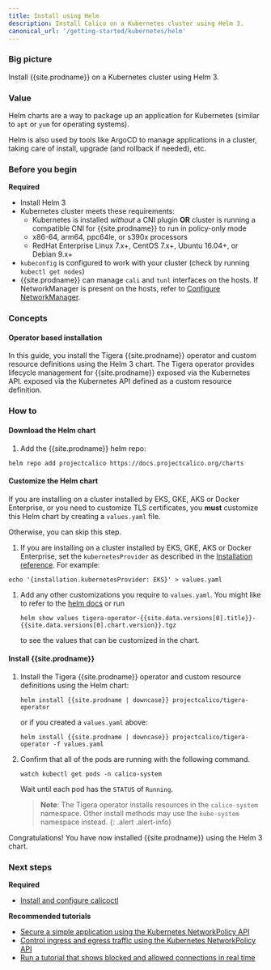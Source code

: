 ```yaml
---
title: Install using Helm
description: Install Calico on a Kubernetes cluster using Helm 3.
canonical_url: '/getting-started/kubernetes/helm'
---
```


### Big picture

Install {{site.prodname}} on a Kubernetes cluster using Helm 3.

### Value

Helm charts are a way to package up an application for Kubernetes (similar to `apt` or `yum` for operating systems). 

Helm is also used by tools like ArgoCD to manage applications in a cluster, taking care of install, upgrade (and rollback if needed), etc. 

### Before you begin
**Required**

- Install Helm 3
- Kubernetes cluster meets these requirements:
  - Kubernetes is installed *without* a CNI plugin **OR** cluster is running a compatible CNI for {{site.prodname}} to run in policy-only mode 
  - x86-64, arm64, ppc64le, or s390x processors
  - RedHat Enterprise Linux 7.x+, CentOS 7.x+, Ubuntu 16.04+, or Debian 9.x+
- `kubeconfig` is configured to work with your cluster (check by running `kubectl get nodes`)
- {{site.prodname}} can manage `cali` and `tunl` interfaces on the hosts.
  If NetworkManager is present on the hosts, refer to
  [Configure NetworkManager](../../maintenance/troubleshoot/troubleshooting#configure-networkmanager).

### Concepts

#### Operator based installation

In this guide, you install the Tigera {{site.prodname}} operator and custom resource definitions using the Helm 3 chart. The Tigera operator provides lifecycle management for {{site.prodname}} exposed via the Kubernetes API.
exposed via the Kubernetes API defined as a custom resource definition.

### How to

#### Download the Helm chart

1. Add the {{site.prodname}} helm repo:
```
helm repo add projectcalico https://docs.projectcalico.org/charts
```
#### Customize the Helm chart
If you are installing on a cluster installed by EKS, GKE, AKS or Docker Enterprise, or you need to customize TLS certificates, you **must** customize this Helm chart by creating a `values.yaml` file.

Otherwise, you can skip this step.

1. If you are installing on a cluster installed by EKS, GKE, AKS or Docker Enterprise, set the `kubernetesProvider` as described in the [Installation reference](../../reference/installation/api#operator.tigera.io/v1.Provider).  For example:
```
echo '{installation.kubernetesProvider: EKS}' > values.yaml
```
1. Add any other customizations you require to `values.yaml`.  You might like to refer to the [helm docs](https://helm.sh/docs/) or run 
   ```
   helm show values tigera-operator-{{site.data.versions[0].title}}-{{site.data.versions[0].chart.version}}.tgz
   ``` 
   to see the values that can be customized in the chart.

#### Install {{site.prodname}}

1. Install the Tigera {{site.prodname}} operator and custom resource definitions using the Helm chart:

   ```
   helm install {{site.prodname | downcase}} projectcalico/tigera-operator 
   ```
   or if you created a `values.yaml` above:
   ```
   helm install {{site.prodname | downcase}} projectcalico/tigera-operator -f values.yaml
   ```

1. Confirm that all of the pods are running with the following command.

   ```
   watch kubectl get pods -n calico-system
   ```

   Wait until each pod has the `STATUS` of `Running`.

   > **Note**: The Tigera operator installs resources in the `calico-system` namespace. Other install methods may use
   > the `kube-system` namespace instead.
   {: .alert .alert-info}

Congratulations! You have now installed {{site.prodname}} using the Helm 3 chart.

### Next steps

**Required**
- [Install and configure calicoctl](../clis/calicoctl/install)

**Recommended tutorials**
- [Secure a simple application using the Kubernetes NetworkPolicy API](../../security/tutorials/kubernetes-policy-basic)
- [Control ingress and egress traffic using the Kubernetes NetworkPolicy API](../../security/tutorials/kubernetes-policy-advanced)
- [Run a tutorial that shows blocked and allowed connections in real time](../../security/tutorials/kubernetes-policy-demo/kubernetes-demo)
